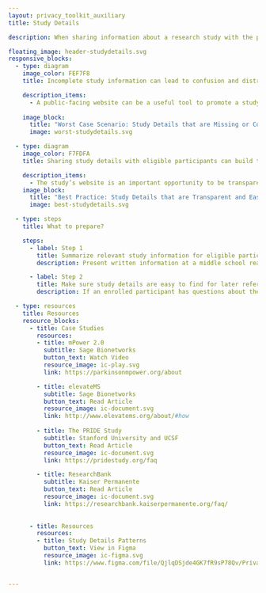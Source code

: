 ```yaml
---
layout: privacy_toolkit_auxiliary
title: Study Details

description: When sharing information about a research study with the public, be sure to include details about what data this study will collect from participants, why, and how this data will be managed and used by the research team. Providing the public with this information can help build trust with eligible participants and reduce confusion about what is expected of them as a contributor to the study.  

floating_image: header-studydetails.svg
responsive_blocks:
  - type: diagram
    image_color: FEF7F8
    title: Incomplete study information can lead to confusion and distrust.

    description_items:
      - A public-facing website can be a useful tool to promote a study and enroll eligible participants. However, this website should also include information about what, why, and how data will be collected. Not sharing this important privacy information could cause participants to have different expectations about their involvement in the study and how their data will be managed by the research team. These differing expectations can lead eligible participants to feel confusion and distrust, or increase their uncertainty about participating in future studies.  
      
    image_block:
      title: "Worst Case Scenario: Study Details that are Missing or Confusing"
      image: worst-studydetails.svg

  - type: diagram
    image_color: F7FDFA
    title: Sharing study details with eligible participants can build trust.

    description_items:
      - The study’s website is an important opportunity to be transparent about privacy practices and to explain how participants’ data will be used and collected. By sharing this information upfront, people who are interested in participating can have a better idea of what to expect when they sign up for the study, and can build trust with the researchers who could be handling their personal health data.   
    image_block:
      title: "Best Practice: Study Details that are Transparent and Easy to Understand"
      image: best-studydetails.svg

  - type: steps
    title: What to prepare?

    steps:
      - label: Step 1
        title: Summarize relevant study information for eligible participants.
        description: Present written information at a middle school reading level and add visual elements for interest and ease of reading. Emphasize actions that eligible participants can take in order to sign up for the study and control how their data is collected, stored, or shared with researchers. Share information about the research team so eligible participants can decide if it is worthwhile to share their health data and contribute to the study. 

      - label: Step 2
        title: Make sure study details are easy to find for later reference.
        description: If an enrolled participant has questions about the study at a later time, make sure these details are located in a place that is easy to find again in the app or on the website.   

  - type: resources
    title: Resources
    resource_blocks:
      - title: Case Studies
        resources:
        - title: mPower 2.0
          subtitle: Sage Bionetworks
          button_text: Watch Video
          resource_image: ic-play.svg
          link: https://parkinsonmpower.org/about

        - title: elevateMS
          subtitle: Sage Bionetworks
          button_text: Read Article
          resource_image: ic-document.svg
          link: http://www.elevatems.org/about/#how
          
        - title: The PRIDE Study
          subtitle: Stanford University and UCSF
          button_text: Read Article
          resource_image: ic-document.svg
          link: https://pridestudy.org/faq

        - title: ResearchBank
          subtitle: Kaiser Permanente
          button_text: Read Article
          resource_image: ic-document.svg
          link: https://researchbank.kaiserpermanente.org/faq/
          
          
      - title: Resources
        resources:
        - title: Study Details Patterns
          button_text: View in Figma
          resource_image: ic-figma.svg
          link: https://www.figma.com/file/QjlqDSjde4GK7fR9sP78Qv/Privacy-Toolkit-Public-to-Webpage?node-id=10%3A0


---
```

